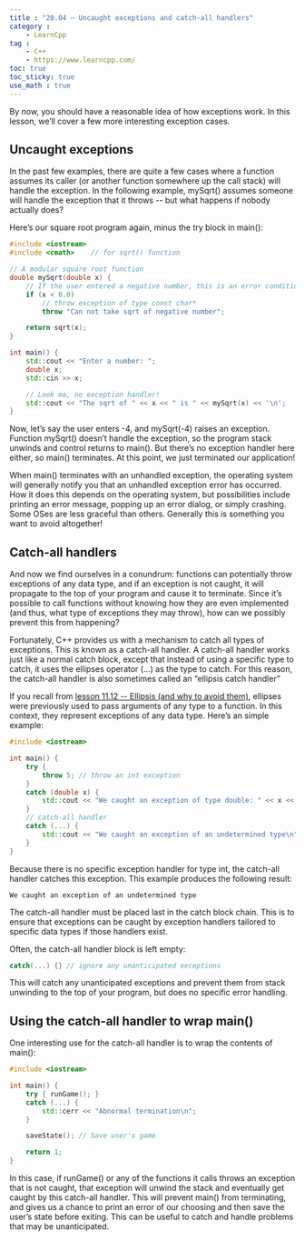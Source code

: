 ```yaml
---
title : "20.04 — Uncaught exceptions and catch-all handlers"
category :
    - LearnCpp
tag : 
    - C++
    - https://www.learncpp.com/
toc: true  
toc_sticky: true 
use_math : true
---
```



By now, you should have a reasonable idea of how exceptions work. In this lesson, we’ll cover a few more interesting exception cases.


## Uncaught exceptions

In the past few examples, there are quite a few cases where a function assumes its caller (or another function somewhere up the call stack) will handle the exception. In the following example, mySqrt() assumes someone will handle the exception that it throws -- but what happens if nobody actually does?

Here’s our square root program again, minus the try block in main():

```c++
#include <iostream>
#include <cmath>    // for sqrt() function

// A modular square root function
double mySqrt(double x) {
    // If the user entered a negative number, this is an error condition
    if (x < 0.0)
        // throw exception of type const char*
        throw "Can not take sqrt of negative number";

    return sqrt(x);
}

int main() {
    std::cout << "Enter a number: ";
    double x;
    std::cin >> x;

    // Look ma, no exception handler!
    std::cout << "The sqrt of " << x << " is " << mySqrt(x) << '\n';
}
```

Now, let’s say the user enters -4, and mySqrt(-4) raises an exception. Function mySqrt() doesn’t handle the exception, so the program stack unwinds and control returns to main(). But there’s no exception handler here either, so main() terminates. At this point, we just terminated our application!

When main() terminates with an unhandled exception, the operating system will generally notify you that an unhandled exception error has occurred. How it does this depends on the operating system, but possibilities include printing an error message, popping up an error dialog, or simply crashing. Some OSes are less graceful than others. Generally this is something you want to avoid altogether!


## Catch-all handlers

And now we find ourselves in a conundrum: functions can potentially throw exceptions of any data type, and if an exception is not caught, it will propagate to the top of your program and cause it to terminate. Since it’s possible to call functions without knowing how they are even implemented (and thus, what type of exceptions they may throw), how can we possibly prevent this from happening?

Fortunately, C++ provides us with a mechanism to catch all types of exceptions. This is known as a catch-all handler. A catch-all handler works just like a normal catch block, except that instead of using a specific type to catch, it uses the ellipses operator (…) as the type to catch. For this reason, the catch-all handler is also sometimes called an “ellipsis catch handler”

If you recall from [lesson 11.12 -- Ellipsis (and why to avoid them)](https://www.learncpp.com/cpp-tutorial/ellipsis-and-why-to-avoid-them/), ellipses were previously used to pass arguments of any type to a function. In this context, they represent exceptions of any data type. Here’s an simple example:

```c++
#include <iostream>

int main() {
    try {
        throw 5; // throw an int exception
    }
    catch (double x) {
        std::cout << "We caught an exception of type double: " << x << '\n';
    }
    // catch-all handler
    catch (...) {
        std::cout << "We caught an exception of an undetermined type\n";
    }
}
```

Because there is no specific exception handler for type int, the catch-all handler catches this exception. This example produces the following result:

```
We caught an exception of an undetermined type
```

The catch-all handler must be placed last in the catch block chain. This is to ensure that exceptions can be caught by exception handlers tailored to specific data types if those handlers exist.

Often, the catch-all handler block is left empty:

```c++
catch(...) {} // ignore any unanticipated exceptions
```

This will catch any unanticipated exceptions and prevent them from stack unwinding to the top of your program, but does no specific error handling.


## Using the catch-all handler to wrap main()

One interesting use for the catch-all handler is to wrap the contents of main():

```c++
#include <iostream>

int main() {
    try { runGame(); }
    catch (...) {
        std::cerr << "Abnormal termination\n";
    }

    saveState(); // Save user's game

    return 1;
}
```

In this case, if runGame() or any of the functions it calls throws an exception that is not caught, that exception will unwind the stack and eventually get caught by this catch-all handler. This will prevent main() from terminating, and gives us a chance to print an error of our choosing and then save the user’s state before exiting. This can be useful to catch and handle problems that may be unanticipated.